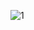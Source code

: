 
![1](https://github.com/ChetanSahu07/CODSOFT/assets/133204061/17f31483-d37d-48d7-8d0b-c6169e6388dd)
